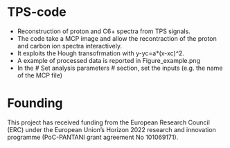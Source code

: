 # TPS-code

- Reconstruction of proton and C6+ spectra from TPS signals.
- The code take a MCP image and allow the recontraction of the proton and carbon ion spectra interactively.
- It exploits the Hough transofrmation with y-yc=a*(x-xc)^2.
- A example of processed data is reported in Figure_example.png
- In the # Set analysis parameters # section, set the inputs (e.g. the name of the MCP file)
  
# Founding

This project has received funding from the European Research Council (ERC) under the European Union’s Horizon 2022 research and innovation programme (PoC-PANTANI grant agreement No 101069171).
